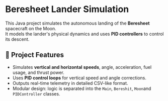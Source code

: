 # Beresheet Lander Simulation

This Java project simulates the autonomous landing of the **Beresheet** spacecraft on the Moon.  
It models the lander's physical dynamics and uses **PID controllers** to control its descent.

## 🚀 Project Features

- Simulates **vertical and horizontal speeds**, angle, acceleration, fuel usage, and thrust power.
- Uses **PID control loops** for vertical speed and angle corrections.
- Outputs real-time telemetry in detailed CSV-like format.
- Modular design: logic is separated into the `Main`, `Bereshit`, `Moon`and `PIDController` classes.



